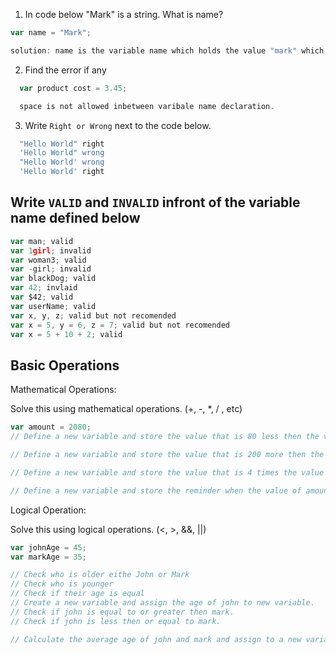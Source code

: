 1. In code below "Mark" is a string.  What is name?
```js
var name = "Mark";

solution: name is the variable name which holds the value "mark" which is a string.
```

2. Find the error if any
```js
  var product cost = 3.45;

  space is not allowed inbetween varibale name declaration.
```

3. Write `Right or Wrong` next to the code below.

```js
  "Hello World" right
  'Hello World" wrong 
  "Hello World' wrong 
  'Hello World' right
```

## Write `VALID` and `INVALID` infront of the variable name defined below
```js
var man; valid
var 1girl; invalid
var woman3; valid
var -girl; invalid
var blackDog; valid
var 42; invlaid
var $42; valid
var userName; valid
var x, y, z; valid but not recomended
var x = 5, y = 6, z = 7; valid but not recomended
var x = 5 + 10 + 2; valid
```

## Basic Operations

Mathematical Operations:

Solve this using mathematical operations. (+, -, *, / , etc)

```js
var amount = 2080;
// Define a new variable and store the value that is 80 less then the value of amount.

// Define a new variable and store the value that is 200 more then the value of amount.

// Define a new variable and store the value that is 4 times the value of amount.

// Define a new variable and store the reminder when the value of amount is  divided by 21.
```

Logical Operation:

Solve this using logical operations. (<, >, &&, ||)

```js
var johnAge = 45;
var markAge = 35;

// Check who is older eithe John or Mark
// Check who is younger
// Check if their age is equal
// Create a new variable and assign the age of john to new variable.
// Check if john is equal to or greater then mark.
// Check if john is less then or equal to mark.

// Calculate the average age of john and mark and assign to a new variable.
```